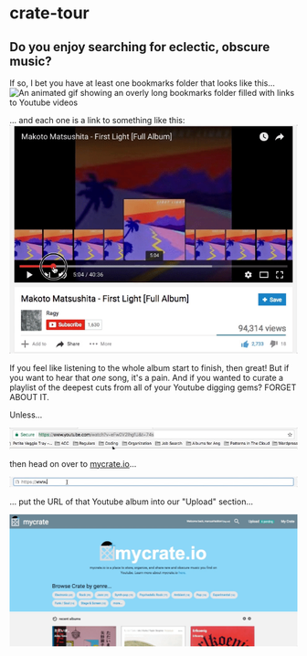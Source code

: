 # crate-tour

## Do you enjoy searching for eclectic, obscure music?
If so, I bet you have at least one bookmarks folder that looks like this...
![An animated gif showing an overly long bookmarks folder filled with links to Youtube videos](img/3.gif)

... and each one is a link to something like this:
![An animated gif showing someone searching through a Youtube video trying to find a song](img/2.gif)

If you feel like listening to the whole album start to finish, then great! But if you want to hear that *one* song, it's a pain. And if you wanted to curate a playlist of the deepest cuts from all of your Youtube digging gems? FORGET ABOUT IT.

Unless...

![alt](img/5.gif)

then head on over to [mycrate.io](https://www.mycrate.io)...

![alt](img/6.gif)

... put the URL of that Youtube album into our "Upload" section...

![alt](img/7.gif)
